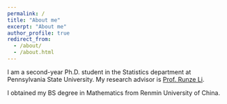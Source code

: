 ```yaml
---
permalink: /
title: "About me"
excerpt: "About me"
author_profile: true
redirect_from: 
  - /about/
  - /about.html
---
```


I am a second-year Ph.D. student in the Statistics department at Pennsylvania State University. My research advisor is [Prof. Runze Li](http://personal.psu.edu/ril4/).

I obtained my BS degree in Mathematics from Renmin University of China.
